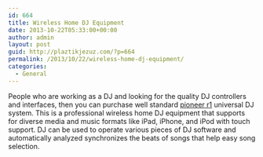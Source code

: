 ```yaml
---
id: 664
title: Wireless Home DJ Equipment
date: 2013-10-22T05:33:00+00:00
author: admin
layout: post
guid: http://plaztikjezuz.com/?p=664
permalink: /2013/10/22/wireless-home-dj-equipment/
categories:
  - General
---
```

People who are working as a DJ and looking for the quality DJ controllers and interfaces, then you can purchase well standard [pioneer r1](http://www.guitarcenter.com/Pioneer-XDJ-R1-Universal-DJ-System-109159996-i3129095.gc) universal DJ system. This is a professional wireless home DJ equipment that supports for diverse media and music formats like iPad, iPhone, and iPod with touch support. DJ can be used to operate various pieces of DJ software and automatically analyzed synchronizes the beats of songs that help easy song selection.